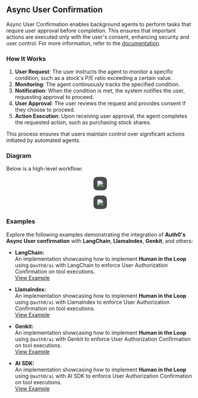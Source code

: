 ## Async User Confirmation

Async User Confirmation enables background agents to perform tasks that require user approval before completion. This ensures that important actions are executed only with the user's consent, enhancing security and user control. For more information, refer to the [documentation](https://demo.auth0.ai/docs/async-user-confirmation).

### How It Works

1. **User Request**: The user instructs the agent to monitor a specific condition, such as a stock's P/E ratio exceeding a certain value.
2. **Monitoring**: The agent continuously tracks the specified condition.
3. **Notification**: When the condition is met, the system notifies the user, requesting approval to proceed.
4. **User Approval**: The user reviews the request and provides consent if they choose to proceed.
5. **Action Execution**: Upon receiving user approval, the agent completes the requested action, such as purchasing stock shares.

This process ensures that users maintain control over significant actions initiated by automated agents.

### Diagram

Below is a high-level workflow:

<p align="center">
  <img
    style="margin-left: auto; margin-right: auto; padding: 10px; background: #4a4a4a; border-radius: 10px; max-height: 500px;"
    src="https://cdn.auth0.com/website/auth0-lab/ai/sdks/diagrams/async-user-confirmation-enroll.png"
  />
<p>

<p align="center">
  <img
    style="margin-left: auto; margin-right: auto; padding: 10px; background: #4a4a4a; border-radius: 10px; max-height: 500px;"
    src="https://cdn.auth0.com/website/auth0-lab/ai/sdks/diagrams/async-user-confirmation-authorize.png"
  />
<p>

### Examples

Explore the following examples demonstrating the integration of **Auth0's Async User confirmation** with **LangChain**, **LlamaIndex**, **Genkit**, and others:

- **LangChain:**  
  An implementation showcasing how to implement **Human in the Loop** using `@auth0/ai` with LangChain to enforce User Authorization Confirmation on tool executions.  
  [View Example](/examples/async-user-confirmation/langchain/)

- **LlamaIndex:**  
  An implementation showcasing how to implement **Human in the Loop** using `@auth0/ai` with LlamaIndex to enforce User Authorization Confirmation on tool executions.  
  [View Example](/examples/async-user-confirmation/llamaindex/)

- **Genkit:**  
  An implementation showcasing how to implement **Human in the Loop** using `@auth0/ai` with Genkit to enforce User Authorization Confirmation on tool executions.  
  [View Example](/examples/async-user-confirmation/genkit/)

- **AI SDK:**  
  An implementation showcasing how to implement **Human in the Loop** using `@auth0/ai` with AI SDK to enforce User Authorization Confirmation on tool executions.  
  [View Example](/examples/async-user-confirmation/ai-sdk/)
